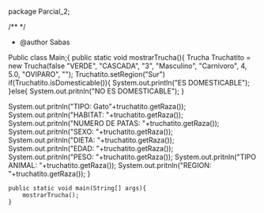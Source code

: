 package Parcial_2;

/**
*/
 * @author Sabas

Public class Main;{
    public static void mostrarTrucha(){
Trucha Truchatito = new Trucha(false "VERDE", "CASCADA", "3", "Masculino", "Carnivoro", 4, 5.0, "OVIPARO", "");
Truchatito.setRegion("Sur")
if(Truchatito.isDomesticable()){
    System.out.println("ES DOMESTICABLE");
}else{
    System.out.pritnln("NO ES DOMESTICABLE");
}

System.out.pritnln("TIPO: Gato"+truchatito.getRaza());
System.out.pritnln("HABITAT: "+truchatito.getRaza());
System.out.pritnln("NUMERO DE PATAS: "+truchatito.getRaza());
System.out.pritnln("SEXO: "+truchatito.getRaza());
System.out.pritnln("DIETA: "+truchatito.getRaza());
System.out.pritnln("EDAD: "+truchatito.getRaza());
System.out.pritnln("PESO: "+truchatito.getRaza());
System.out.pritnln("TIPO ANIMAL: "+truchatito.getRaza());
System.out.pritnln("REGION: "+truchatito.getRaza());
}


    public static void main(String[] args){
        mostrarTrucha();
    } 
